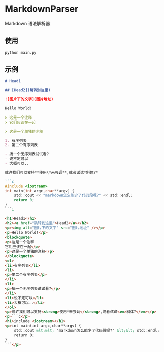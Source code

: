 # MarkdownParser

Markdown 语法解析器

## 使用

```bash
python main.py
```

## 示例

```Markdown
# Head1

## [Head2](跳转到这里)

![图片下的文字](图片地址)

Hello World!

> 这是一个注释
> 它们应该在一起

> 这是一个单独的注释

1. 有序列表
2. 第二个有序列表

- 搞一个无序列表试试看?
- 说不定可以
- 大概可以..

或许我们可以支持**使用\*来强调**,或者试试*斜体?*

```c
#include <iostream>
int main(int argc,char**argv) {
    std::cout << "markdown怎么能少了代码段呢?" << std::endl;
    return 0;
}
```1
```

```html
<h1>Head1</h1>
<h2><a href="跳转到这里">Head2</a></h2>
<p><img alt="图片下的文字" src="图片地址" /></p>
<p>Hello World!</p>
<blockquote>
<p>这是一个注释
它们应该在一起</p>
<p>这是一个单独的注释</p>
</blockquote>
<ol>
<li>有序列表</li>
<li>
<p>第二个有序列表</p>
</li>
<li>
<p>搞一个无序列表试试看?</p>
</li>
<li>说不定可以</li>
<li>大概可以..</li>
</ol>
<p>或许我们可以支持<strong>使用*来强调</strong>,或者试试<em>斜体?</em></p>
<p>```c</p>
<h1>include <iostream></h1>
<p>int main(int argc,char**argv) {
    std::cout &lt;&lt; "markdown怎么能少了代码段呢?" &lt;&lt; std::endl;
    return 0;
}
```</p>
```